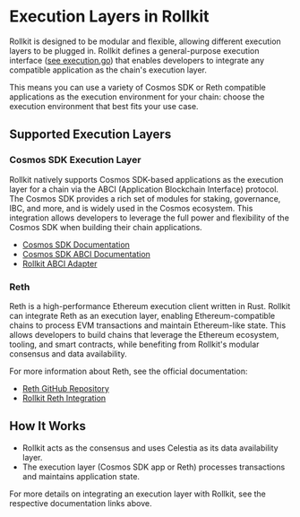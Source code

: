 # Execution Layers in Rollkit

Rollkit is designed to be modular and flexible, allowing different execution layers to be plugged in. Rollkit defines a general-purpose execution interface ([see execution.go](https://github.com/rollkit/rollkit/blob/main/core/execution/execution.go)) that enables developers to integrate any compatible application as the chain's execution layer.

This means you can use a variety of Cosmos SDK or Reth compatible applications as the execution environment for your chain: choose the execution environment that best fits your use case.

## Supported Execution Layers

### Cosmos SDK Execution Layer

Rollkit natively supports Cosmos SDK-based applications as the execution layer for a chain via the ABCI (Application Blockchain Interface) protocol. The Cosmos SDK provides a rich set of modules for staking, governance, IBC, and more, and is widely used in the Cosmos ecosystem. This integration allows developers to leverage the full power and flexibility of the Cosmos SDK when building their chain applications.

- [Cosmos SDK Documentation](https://docs.cosmos.network/)
- [Cosmos SDK ABCI Documentation](https://docs.cosmos.network/main/build/abci/introduction)
- [Rollkit ABCI Adapter](https://github.com/rollkit/go-execution-abci)

### Reth

Reth is a high-performance Ethereum execution client written in Rust. Rollkit can integrate Reth as an execution layer, enabling Ethereum-compatible chains to process EVM transactions and maintain Ethereum-like state. This allows developers to build chains that leverage the Ethereum ecosystem, tooling, and smart contracts, while benefiting from Rollkit's modular consensus and data availability.

For more information about Reth, see the official documentation:

- [Reth GitHub Repository](https://github.com/paradigmxyz/reth)
- [Rollkit Reth Integration](https://github.com/rollkit/lumen)

## How It Works

- Rollkit acts as the consensus and uses Celestia as its data availability layer.
- The execution layer (Cosmos SDK app or Reth) processes transactions and maintains application state.

For more details on integrating an execution layer with Rollkit, see the respective documentation links above.
